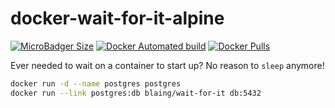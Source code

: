 # docker-wait-for-it-alpine

[![MicroBadger Size](https://img.shields.io/microbadger/image-size/blaing/wait-for-it.svg?style=for-the-badge)](https://hub.docker.com/r/blaing/wait-for-it/)
[![Docker Automated build](https://img.shields.io/docker/automated/blaing/wait-for-it.svg?style=for-the-badge)](https://hub.docker.com/r/blaing/wait-for-it/)
[![Docker Pulls](https://img.shields.io/docker/pulls/blaing/wait-for-it-slim.svg?style=for-the-badge)](https://hub.docker.com/r/blaing/wait-for-it-slim/)

Ever needed to wait on a container to start up? No reason to `sleep` anymore!

```bash
docker run -d --name postgres postgres
docker run --link postgres:db blaing/wait-for-it db:5432
```
